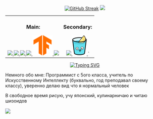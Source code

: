 <div align="center">
  
  [![GitHub Streak](http://github-readme-streak-stats.herokuapp.com?user=ZenSam7&theme=nord)](vision-friendly-dark)
  ![](http://github-profile-summary-cards.vercel.app/api/cards/most-commit-language?username=ZenSam7&theme=blueberry)
   <!-- ![LeetCode Stats](https://leetcard.jacoblin.cool/ZenSam7?theme=nord&font=Rubik) -->
  
  <!-- [![GitHub stats](https://github-readme-stats.vercel.app/api?username=ZenSam7&theme=dark&show_icons=true)](https://github.com/anuraghazra/github-readme-stats)  -->
  <!-- ![Repos](http://github-profile-summary-cards.vercel.app/api/cards/repos-per-language?username=ZenSam7&theme=blueberry) -->
</div>

<table align="center">
  <tr>
    <td>
      <div align="center">
        <h3>Main:</h3>
        <a href="https://ru.wikipedia.org/wiki/Python" target="_blank">
          <img src="https://cdn-icons-png.flaticon.com/64/5968/5968350.png" height="64">
        </a>
        <a href="https://ru.wikipedia.org/wiki/PostgreSQL" target="_blank">
          <img src="https://cdn-icons-png.flaticon.com/64/5968/5968342.png" height="64"> 
        </a>
        <a href="https://ru.wikipedia.org/wiki/Go" target="_blank">
          <img src="https://cdn.akamai.steamstatic.com/steamcommunity/public/images/avatars/0e/0e40f819f7760db7100b872db2e937b200deac6c_medium.jpg" height="64">
        </a>
        <a href="https://ru.wikipedia.org/wiki/Docker" target="_blank">
          <img src="https://oopy.lazyrockets.com/api/v2/notion/image?src=https:%2F%2Fnoticon-static.tammolo.com%2Fdgggcrkxq%2Fimage%2Fupload%2Fv1568175385%2Fnoticon%2Fiodu1jssf0kwe4oie2dt.png&blockId=c9ffa4b5-c25a-40eb-9ce3-93af59fb1201" height="64"> 
        </a>
        <a href="https://ru.wikipedia.org/wiki/TensorFlow" target="_blank">
          <img src="https://raw.githubusercontent.com/devicons/devicon/6910f0503efdd315c8f9b858234310c06e04d9c0/icons/tensorflow/tensorflow-original.svg" height="64"> 
        </a>
        <a href="https://ru.wikipedia.org/wiki/Git" target="_blank">
          <img src="https://upload.wikimedia.org/wikipedia/commons/thumb/3/3f/Git_icon.svg/2048px-Git_icon.svg.png" height="64"> 
        </a>
      </div>
    </td>
    <td>
      <div align="center">
        <h3>Secondary:</h3>
        <a href="https://ru.wikipedia.org/wiki/GRPC" target="_blank">
          <img src="https://grpc.io/img/logos/grpc-icon-color.png" height="64">
        </a>
        <a href="https://github.com/gin-gonic/gin" target="_blank">
          <img src="https://raw.githubusercontent.com/gin-gonic/logo/master/color.png" height="64">
        </a>`
      </div>
    </td>
  </tr>
</table>

<div align="center">

  <!-- font=Gabriola -->
  [![Typing SVG](https://readme-typing-svg.herokuapp.com?font=Cambria+Math&size=30&duration=4000&pause=1000&color=30A4ECEE&center=true&vCenter=true&random=true&width=435&lines=Python+%26+Go+one+love+❤️;❤️+МурМурМур+❤️;:333333)](https://git.io/typing-svg)
</div> 

Немного обо мне:
Программист с 5ого класса, учитель по Искусственному Интеллекту (буквально, год преподавал своему классу), уверенно делаю вид что я нормальный человек

В свободное время рисую, учу японский, кулинарничаю и читаю шизоидов

<span style="display: inline-block;"><a href="https://t.me/ZenSam7" target="blank"><img align="center" src="https://cdn-icons-png.flaticon.com/512/2504/2504941.png" height="40" /></a></span>
